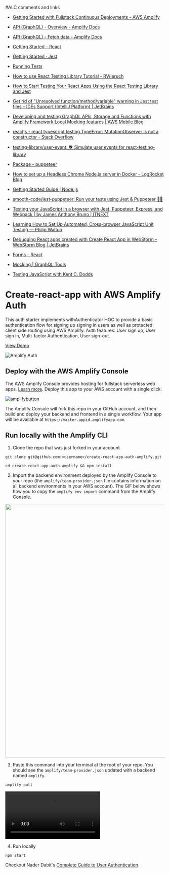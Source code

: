 #ALC comments and links
- [Getting Started with Fullstack Continuous Deployments \- AWS Amplify](https://docs.aws.amazon.com/amplify/latest/userguide/deploy-backend.html)
- [API \(GraphQL\) \- Overview \- Amplify Docs](https://docs.amplify.aws/cli/graphql-transformer/overview)
- [API \(GraphQL\) \- Fetch data \- Amplify Docs](https://docs.amplify.aws/lib/graphqlapi/query-data/q/platform/js#using-aws-appsync-sdk)
- [Getting Started – React](https://reactjs.org/docs/getting-started.html)
- [Getting Started · Jest](https://jestjs.io/docs/en/getting-started)
- [Running Tests](https://create-react-app.dev/docs/running-tests/)
- [How to use React Testing Library Tutorial \- RWieruch](https://www.robinwieruch.de/react-testing-library)
- [How to Start Testing Your React Apps Using the React Testing Library and Jest](https://www.freecodecamp.org/news/8-simple-steps-to-start-testing-react-apps-using-react-testing-library-and-jest/)
- [Get rid of "Unresolved function/method/variable" warning in Jest test files – IDEs Support \(IntelliJ Platform\) \| JetBrains](https://intellij-support.jetbrains.com/hc/en-us/community/posts/115000357324-Get-rid-of-Unresolved-function-method-variable-warning-in-Jest-test-files)
- [Developing and testing GraphQL APIs, Storage and Functions with Amplify Framework Local Mocking features \| AWS Mobile Blog](https://aws.amazon.com/blogs/mobile/amplify-framework-local-mocking/)
- [reactjs \- react typescript testing TypeError: MutationObserver is not a constructor \- Stack Overflow](https://stackoverflow.com/questions/61036156/react-typescript-testing-typeerror-mutationobserver-is-not-a-constructor)
- [testing\-library/user\-event: 🐕 Simulate user events for react\-testing\-library](https://github.com/testing-library/user-event)

- [Package \- puppeteer](https://developer.aliyun.com/mirror/npm/package/puppeteer)
- [How to set up a Headless Chrome Node\.js server in Docker \- LogRocket Blog](https://blog.logrocket.com/how-to-set-up-a-headless-chrome-node-js-server-in-docker/)
- [Getting Started Guide \| Node\.js](https://nodejs.org/en/docs/guides/getting-started-guide/)
- [smooth\-code/jest\-puppeteer: Run your tests using Jest & Puppeteer 🎪✨](https://github.com/smooth-code/jest-puppeteer)
- [Testing your JavaScript in a browser with Jest, Puppeteer, Express, and Webpack \| by James Anthony Bruno \| ITNEXT](https://itnext.io/testing-your-javascript-in-a-browser-with-jest-puppeteer-express-and-webpack-c998a37ef887)
- [Learning How to Set Up Automated, Cross\-browser JavaScript Unit Testing — Philip Walton](https://philipwalton.com/articles/learning-how-to-set-up-automated-cross-browser-javascript-unit-testing/)

- [Debugging React apps created with Create React App in WebStorm – WebStorm Blog \| JetBrains](https://blog.jetbrains.com/webstorm/2017/01/debugging-react-apps/?gclid=CjwKCAjww5r8BRB6EiwArcckC3u4EYW5xZ3wNRbX3aM0SCYIxr3K-baENrwUuIIUMjdLbwzzbFutoBoCmNoQAvD_BwE&gclsrc=aw.ds)
- [Forms – React](https://reactjs.org/docs/forms.html)
- [Mocking \| GraphQL Tools](https://www.graphql-tools.com/docs/mocking/)
- [Testing JavaScript with Kent C\. Dodds](https://testingjavascript.com/)

# Create-react-app with AWS Amplify Auth 

This auth starter implements withAuthenticator HOC to provide a basic authentication flow for signing up signing in users as well as protected client side routing using AWS Amplify. Auth features: User sign up, User sign in, Multi-factor Authentication, User sign-out.

[View Demo](https://master.d2ka7y7551sk8n.amplifyapp.com/)

![Amplify Auth](src/images/auth.gif)

## Deploy with the AWS Amplify Console

The AWS Amplify Console provides hosting for fullstack serverless web apps. [Learn more](https://console.amplify.aws). Deploy this app to your AWS account with a single click:

[![amplifybutton](https://oneclick.amplifyapp.com/button.svg)](https://console.aws.amazon.com/amplify/home#/deploy?repo=https://github.com/aws-samples/create-react-app-auth-amplify)

The Amplify Console will fork this repo in your GitHub account, and then build and deploy your backend and frontend in a single workflow. Your app will be available at `https://master.appid.amplifyapp.com`.

## Run locally with the Amplify CLI

1. Clone the repo that was just forked in your account

  ```
  git clone git@github.com:<username>/create-react-app-auth-amplify.git

  cd create-react-app-auth-amplify && npm install
  ```

2. Import the backend environment deployed by the Amplify Console to your repo (the `amplify/team-provider.json` file contains information on all backend environments in your AWS account). The GIF below shows how you to copy the `amplify env import` command from the Amplify Console. 

<img src="https://github.com/aws-samples/create-react-app-auth-amplify/blob/master/src/images/import-backend.gif" width="800"/>

3. Paste this command into your terminal at the root of your repo. You should see the `amplify/team-provider.json` updated with a backend named `amplify`.

  ```
  amplify pull
  ```

![img](src/images/amplify-pull.mov)

4. Run locally

  ```
  npm start
  ```

Checkout Nader Dabit's [Complete Guide to User Authentication](https://dev.to/dabit3/the-complete-guide-to-user-authentication-with-the-amplify-framework-2inh).
